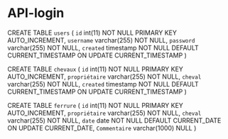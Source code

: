 # API-login

CREATE TABLE `users` (
  `id` int(11) NOT NULL PRIMARY KEY AUTO_INCREMENT,
  `username` varchar(255) NOT NULL,
  `password` varchar(255) NOT NULL,
  `created` timestamp NOT NULL DEFAULT CURRENT_TIMESTAMP ON UPDATE CURRENT_TIMESTAMP
)

CREATE TABLE `chevaux` (
  `id` int(11) NOT NULL PRIMARY KEY AUTO_INCREMENT,
  `propriétaire` varchar(255) NOT NULL,
  `cheval` varchar(255) NOT NULL,
  `created` timestamp NOT NULL DEFAULT CURRENT_TIMESTAMP ON UPDATE CURRENT_TIMESTAMP
)

CREATE TABLE `ferrure` (
  `id` int(11) NOT NULL PRIMARY KEY AUTO_INCREMENT,
  `propriétaire` varchar(255) NOT NULL,
  `cheval` varchar(255) NOT NULL,
  `date` date NOT NULL DEFAULT CURRENT_DATE ON UPDATE CURRENT_DATE,
  `Commentaire` varchar(1000) NULL
)